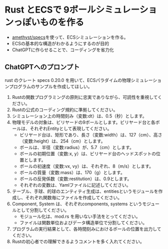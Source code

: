 # Rust とECSで 9ボールシミュレーションっぽいものを作る
- [amethyst/specs](https://github.com/amethyst/specs/tree/master/docs/tutorials)を使って、ECSシミュレーションを作る。
- ECSの基本的な構造がわかるようにするのが目的
- ChatGPTに作らせることで、コーディングを省力化


## ChatGPTへのプロンプト
rust のクレート specs 0.20.0 を用いて、ECSパラダイムの物理シミュレーションプログラムのサンプルを作成してほしい。
1. Rustの関数プログラミングの原則に忠実でありながら、可読性を重視してください。
2. Rustの公式のコーディング規約に準拠してください。
3. シミュレーション上の時間刻み（変数:dt）は、0.5（秒）とします。
4. 物理モデルの対象は、ビリヤードの9ボールとします。ビリヤード台と各ボールは、それぞれEntityとして表現してください。
    - ビリヤード台は、矩形であり、長さ（変数:width）は、127（cm）、高さ（変数:height）は、254（cm）とします。
    - ボールは、半径（変数:radius）が、5.7（cm）とします。
    - ボールの初期位置（変数:x, y）は、ビリヤード台のヘッドスポットの位置とします。
    - ボールの初速度（変数:vx, vy）は、それぞれ、8（m/s）とします。
    - ボールの質量（変数:mass）は、170（g）とします。
    - ボールの反発係数（変数:restitution）は、0.9とします。
    - それぞれの変数は、Yamlファイルに記述してください。
5. テーブル、手球、的球のエンティティ生成は、entitiesというモジュールを作成し、それぞれ関数毎にファイルを作成してください。
7. Component, System は、それぞれcomponents, systems というモジュールとして分割してください。
    - モジュール化は、mod.rs を用いない手法をとってください。
    - ファイルは関数単位およびデータ構造単位で分割してください。
8. プログラムの実行結果として、各時間刻みにおけるボールの位置を出力してください。
9. Rustの初心者での理解できるようコメントを多く入れてください。